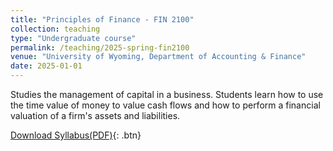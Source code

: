 ```yaml
---
title: "Principles of Finance - FIN 2100"
collection: teaching
type: "Undergraduate course"
permalink: /teaching/2025-spring-fin2100
venue: "University of Wyoming, Department of Accounting & Finance"
date: 2025-01-01
---
```


Studies the management of capital in a business. Students learn how to use the time value of money to value cash flows and how to perform a financial valuation of a firm's assets and liabilities.

[Download Syllabus(PDF)](https://fletcherian.github.io/files/FIN2100_Syllabus.pdf){: .btn}

